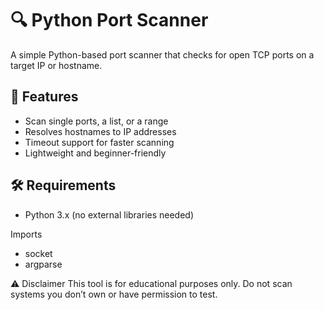 # 🔍 Python Port Scanner

A simple Python-based port scanner that checks for open TCP ports on a target IP or hostname.

## 🚀 Features

- Scan single ports, a list, or a range
- Resolves hostnames to IP addresses
- Timeout support for faster scanning
- Lightweight and beginner-friendly

## 🛠️ Requirements
- Python 3.x (no external libraries needed)

Imports
- socket
- argparse

⚠️ Disclaimer
This tool is for educational purposes only. Do not scan systems you don’t own or have permission to test.
